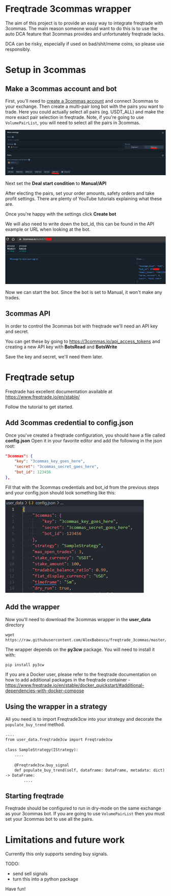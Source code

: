 # Freqtrade 3commas wrapper

The aim of this project is to provide an easy way to integrate freqtrade with 3commas. The main reason someone would want to do this is to use the auto DCA feature that 3commas provides and unfortunately freqtrade lacks.

DCA can be risky, especially if used on bad/shit/meme coins, so please use responsibly.


# Setup in 3commas

## Make a 3commas account and bot

First, you'll need to [create a 3commas account](https://3commas.io/?c=tc331765) and connect 3commas to your exchange.
Then create a multi-pair long bot with the pairs you want to trade. Here you could actually select all pairs (eg. USDT_ALL) and make the more exact pair selection in freqtrade.
Note, if you're going to use `VolumePairList`, you will need to select all the pairs in 3commas.

![create a multi-pair long bot](img/create_bot.png)

Next set the **Deal start condition** to **Manual/API**

After electing the pairs, set your order amounts, safety orders and take profit settings. There are plenty of YouTube tutorials explaining what these are.

Once you're happy with the settings click **Create bot**

We will also need to write down the bot_id, this can be found in the API example or URL when looking at the bot.

![get the bot id](img/bot_id.png)

Now we can start the bot. Since the bot is set to Manual, it won't make any trades.

## 3commas API

In order to control the 3commas bot with freqtrade we'll need an API key and secret.

You can get these by going to https://3commas.io/api_access_tokens and creating a new API key with **BotsRead** and **BotsWrite**

Save the key and secret, we'll need them later.

# Freqtrade setup

Freqtrade has excellent documentation available at https://www.freqtrade.io/en/stable/

Follow the tutorial to get started.

## Add 3commas credential to config.json

Once you've created a freqtrade configuration, you should have a file called **config.json**
Open it in your favorite editor and add the following in the json root:
```json
"3commas": {
	"key": "3commas_key_goes_here",
	"secret": "3commas_secret_goes_here",
	"bot_id": 123456
},
```

Fill that with the 3commas credentials and bot_id from the previous steps and your config.json should look something like this:

![3commas json config](img/3commas_json.png)

## Add the wrapper

Now you'll need to download the 3commas wrapper in the **user_data** directory
```
wget https://raw.githubusercontent.com/AlexBabescu/freqtrade_3commas/master/freqtrade3cw.py
```
The wrapper depends on the **py3cw** package. You will need to install it with:
```
pip install py3cw
```
If you are a Docker user, please refer to the freqtrade documentation on how to add additional packages in the freqtrade container - https://www.freqtrade.io/en/stable/docker_quickstart/#additional-dependencies-with-docker-compose

## Using the wrapper in a strategy

All you need is to import Freqtrade3cw into your strategy and decorate the `populate_buy_trend` method.
```
....
from user_data.freqtrade3cw import Freqtrade3cw

class SampleStrategy(IStrategy):
	....

	@Freqtrade3cw.buy_signal
	def populate_buy_trend(self, dataframe: DataFrame, metadata: dict) -> DataFrame:
		....
```

## Starting freqtrade

Freqtrade should be configured to run in dry-mode on the same exchange as your 3commas bot.
If you are going to use `VolumePairList` then you must set your 3commas bot to use all the pairs.


# Limitations and future work

Currently this only supports sending buy signals.

TODO:

* send sell signals
* turn this into a python package

Have fun!